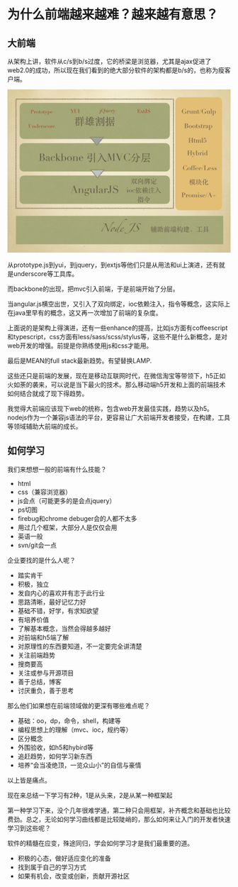 # 为什么前端越来越难？越来越有意思？


## 大前端

从架构上讲，软件从c/s到b/s过度，它的桥梁是浏览器，尤其是ajax促进了web2.0的成功，所以现在我们看到的绝大部分软件的架构都是b/s的，也称为瘦客户端。

![](docs/p1.png)

从prototype.js到yui，到jquery，到extjs等他们只是从用法和ui上演进，还有就是underscore等工具库。

而backbone的出现，把mvc引入前端，于是前端开始了分层。

当angular.js横空出世，又引入了双向绑定，ioc依赖注入，指令等概念，这实际上在java里早有的概念，这又再一次增加了前端的复杂度。

上面说的是架构上得演进，还有一些enhance的提高，比如js方面有coffeescript和typescript，css方面有less/sass/scss/stylus等，这些不是什么新概念，是对web开发的增强。前提是你熟练使用js和css才能用。

最后是MEAN的full stack最新趋势。有望替换LAMP.

这些还只是前端的发展，现在是移动互联网时代，在微信淘宝等带领下，h5正如火如荼的袭来，可以说是当下最火的技术。那么移动端h5开发和上面的前端技术如何结合就成了现下得趋势。

我觉得大前端应该现下web的统称，包含web开发最佳实践，趋势以及h5。
nodejs作为一个兼容js语法的平台，更容易让广大前端开发者接受，在构建，工具等领域辅助大前端的成长。


## 如何学习

我们来想想一般的前端有什么技能？

- html
- css（兼容浏览器）
- js会点（可能更多的是会点jquery）
- ps切图
- firebug和chrome debuger会的人都不太多
- 用过几个框架，大部分人是仅仅会用
- 英语一般
- svn/git会一点

企业要找的是什么人呢？

- 踏实肯干
- 积极，独立
- 发自内心的喜欢并有志于此行业
- 思路清晰，最好记忆力好
- 基础不错，好学，有求知欲望
- 有培养价值
- 了解基本概念，当然会得越多越好
- 对前端和h5端了解
- 对原理性的东西要知道，不一定要完全讲清楚
- 关注前端趋势
- 搜商要高
- 关注或参与开源项目
- 善于总结，博客
- 讨厌重负，善于思考


那么他们如果想在前端领域做的更深有哪些难点呢？

- 基础：oo，dp，命令，shell，构建等
- 编程思想上的理解（mvc、ioc，规约等）
- 区分概念
- 外围验收，如h5和hybird等
- 追赶趋势，如何学习新东西
- 培养“会当凌绝顶，一览众山小”的自信与豪情

以上皆是痛点。

现在来总结一下学习有2种，1是从头来，2是从某一种框架起

第一种学习下来，没个几年很难学通，第二种只会用框架，补齐概念和基础也比较费劲。总之，无论如何学习曲线都是比较陡峭的，那么如何来让入门的开发者快速学习到这些呢？

软件的精髓在应变，殊途同归，学会如何学习才是我们最重要的道。

- 积极的心态，做好适应变化的准备
- 找到属于自己的学习方式
- 如果有机会，改变或创新，贡献开源社区





